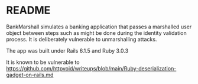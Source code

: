# README

BankMarshall simulates a banking application that passes a marshalled user object between steps such as might be done during the identity validation process.  It is deliberately vulnerable to unmarshalling attacks.

The app was built under Rails 6.1.5 and Ruby 3.0.3

It is known to be vulnerable to https://github.com/httpvoid/writeups/blob/main/Ruby-deserialization-gadget-on-rails.md


